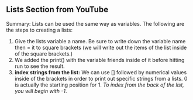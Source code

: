 ## Lists Section from YouTube ##

Summary:
Lists can be used the same way as variables. The following are the steps to creating a lists:

1. Give the lists variable a name. Be sure to write down the variable name then = it to square brackets (we will write out the items of the list inside of the square brackets.)
2. We added the print() with the variable friends inside of it before hitting run to see the result.
3. **index strings from the list:** We can use [] followed by numerical values inside of the brackets in order to print out specific strings from a lists. 0 is actually the starting position for 1. _To index from the back of the list, you will begin with -1_.